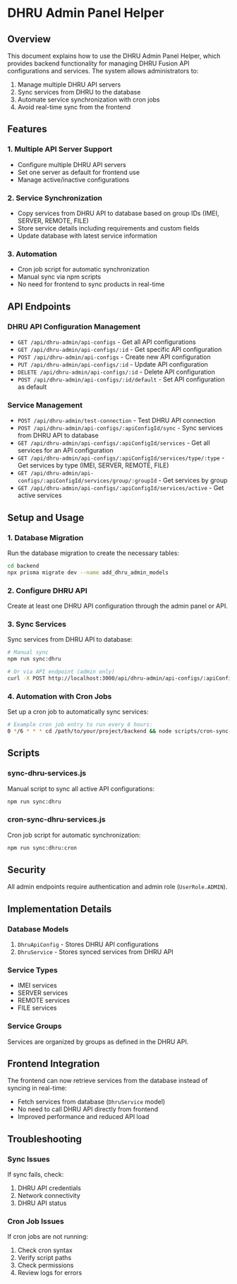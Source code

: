 # DHRU Admin Panel Helper

## Overview

This document explains how to use the DHRU Admin Panel Helper, which provides backend functionality for managing DHRU Fusion API configurations and services. The system allows administrators to:

1. Manage multiple DHRU API servers
2. Sync services from DHRU to the database
3. Automate service synchronization with cron jobs
4. Avoid real-time sync from the frontend

## Features

### 1. Multiple API Server Support
- Configure multiple DHRU API servers
- Set one server as default for frontend use
- Manage active/inactive configurations

### 2. Service Synchronization
- Copy services from DHRU API to database based on group IDs (IMEI, SERVER, REMOTE, FILE)
- Store service details including requirements and custom fields
- Update database with latest service information

### 3. Automation
- Cron job script for automatic synchronization
- Manual sync via npm scripts
- No need for frontend to sync products in real-time

## API Endpoints

### DHRU API Configuration Management
- `GET /api/dhru-admin/api-configs` - Get all API configurations
- `GET /api/dhru-admin/api-configs/:id` - Get specific API configuration
- `POST /api/dhru-admin/api-configs` - Create new API configuration
- `PUT /api/dhru-admin/api-configs/:id` - Update API configuration
- `DELETE /api/dhru-admin/api-configs/:id` - Delete API configuration
- `POST /api/dhru-admin/api-configs/:id/default` - Set API configuration as default

### Service Management
- `POST /api/dhru-admin/test-connection` - Test DHRU API connection
- `POST /api/dhru-admin/api-configs/:apiConfigId/sync` - Sync services from DHRU API to database
- `GET /api/dhru-admin/api-configs/:apiConfigId/services` - Get all services for an API configuration
- `GET /api/dhru-admin/api-configs/:apiConfigId/services/type/:type` - Get services by type (IMEI, SERVER, REMOTE, FILE)
- `GET /api/dhru-admin/api-configs/:apiConfigId/services/group/:groupId` - Get services by group
- `GET /api/dhru-admin/api-configs/:apiConfigId/services/active` - Get active services

## Setup and Usage

### 1. Database Migration
Run the database migration to create the necessary tables:
```bash
cd backend
npx prisma migrate dev --name add_dhru_admin_models
```

### 2. Configure DHRU API
Create at least one DHRU API configuration through the admin panel or API.

### 3. Sync Services
Sync services from DHRU API to database:
```bash
# Manual sync
npm run sync:dhru

# Or via API endpoint (admin only)
curl -X POST http://localhost:3000/api/dhru-admin/api-configs/:apiConfigId/sync
```

### 4. Automation with Cron Jobs
Set up a cron job to automatically sync services:
```bash
# Example cron job entry to run every 6 hours:
0 */6 * * * cd /path/to/your/project/backend && node scripts/cron-sync-dhru-services.js >> logs/dhru-sync.log 2>&1
```

## Scripts

### sync-dhru-services.js
Manual script to sync all active API configurations:
```bash
npm run sync:dhru
```

### cron-sync-dhru-services.js
Cron job script for automatic synchronization:
```bash
npm run sync:dhru:cron
```

## Security

All admin endpoints require authentication and admin role (`UserRole.ADMIN`).

## Implementation Details

### Database Models
1. `DhruApiConfig` - Stores DHRU API configurations
2. `DhruService` - Stores synced services from DHRU API

### Service Types
- IMEI services
- SERVER services
- REMOTE services
- FILE services

### Service Groups
Services are organized by groups as defined in the DHRU API.

## Frontend Integration

The frontend can now retrieve services from the database instead of syncing in real-time:
- Fetch services from database (`DhruService` model)
- No need to call DHRU API directly from frontend
- Improved performance and reduced API load

## Troubleshooting

### Sync Issues
If sync fails, check:
1. DHRU API credentials
2. Network connectivity
3. DHRU API status

### Cron Job Issues
If cron jobs are not running:
1. Check cron syntax
2. Verify script paths
3. Check permissions
4. Review logs for errors